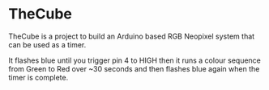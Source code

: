 # TheCube

TheCube is a project to build an Arduino based RGB Neopixel system that can be used as a timer.

It flashes blue until you trigger pin 4 to HIGH then it runs a colour sequence from Green to Red over ~30 seconds and then flashes blue again when the timer is complete.
